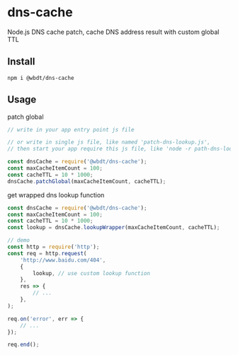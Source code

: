 # dns-cache
Node.js DNS cache patch, cache DNS address result with custom global TTL


## Install

```
npm i @wbdt/dns-cache
```

## Usage

patch global

```js
// write in your app entry point js file

// or write in single js file, like named 'patch-dns-lookup.js',
// then start your app require this js file, like 'node -r path-dns-lookup.js app.js'

const dnsCache = require('@wbdt/dns-cache');
const maxCacheItemCount = 100;
const cacheTTL = 10 * 1000;
dnsCache.patchGlobal(maxCacheItemCount, cacheTTL);
```

get wrapped dns lookup function

```js
const dnsCache = require('@wbdt/dns-cache');
const maxCacheItemCount = 100;
const cacheTTL = 10 * 1000;
const lookup = dnsCache.lookupWrapper(maxCacheItemCount, cacheTTL);

// demo
const http = require('http');
const req = http.request(
    'http://www.baidu.com/404',
    {
        lookup, // use custom lookup function
    },
    res => {
        // ...
    },
);

req.on('error', err => {
    // ...
});

req.end();
```
